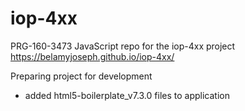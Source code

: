 # iop-4xx
PRG-160-3473 JavaScript repo for the iop-4xx project
https://belamyjoseph.github.io/iop-4xx/

Preparing project for development
- added html5-boilerplate_v7.3.0 files to application
